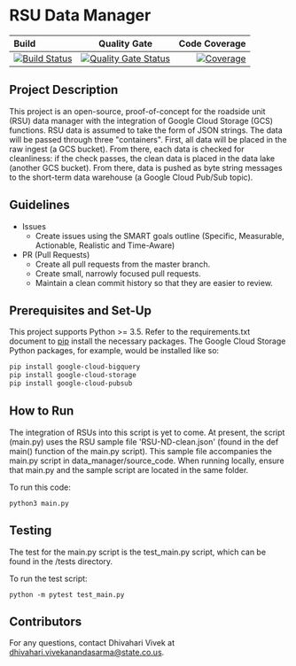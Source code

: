 
# RSU Data Manager

| Build       | Quality Gate     | Code Coverage     |
| :------------- | :----------: | -----------: |
|  [![Build Status](https://travis-ci.com/CDOT-CV/RSU_Management.svg?branch=CV-29)](https://travis-ci.com/CDOT-CV/RSU_Management) | [![Quality Gate Status](https://sonarcloud.io/api/project_badges/measure?project=CDOT-CV_RSU_Management&metric=alert_status)](https://sonarcloud.io/dashboard?id=CDOT-CV_RSU_Management)   | [![Coverage](https://sonarcloud.io/api/project_badges/measure?project=CDOT-CV_RSU_Management&metric=coverage)](https://sonarcloud.io/dashboard?id=CDOT-CV_RSU_Management)    |

## Project Description

This project is an open-source, proof-of-concept for the roadside unit (RSU) data manager with the integration of Google Cloud Storage (GCS) functions. RSU data is assumed to take the form of JSON strings. The data will be passed through three "containers". First, all data will be placed in the raw ingest (a GCS bucket). From there, each data is checked for cleanliness: if the check passes, the clean data is placed in the data lake (another GCS bucket). From there, data is pushed as byte string messages to the short-term data warehouse (a Google Cloud Pub/Sub topic).

## Guidelines
- Issues
  - Create issues using the SMART goals outline (Specific, Measurable, Actionable, Realistic and Time-Aware)
- PR (Pull Requests)
  - Create all pull requests from the master branch. 
  - Create small, narrowly focused pull requests.
  - Maintain a clean commit history so that they are easier to review.

## Prerequisites and Set-Up

This project supports Python >= 3.5. Refer to the requirements.txt document to [pip](https://pip.pypa.io/en/stable/) install the necessary packages. The Google Cloud Storage Python packages, for example, would be installed like so:

```bash
pip install google-cloud-bigquery
pip install google-cloud-storage
pip install google-cloud-pubsub
```

## How to Run

The integration of RSUs into this script is yet to come. At present, the script (main.py) uses the RSU sample file 'RSU-ND-clean.json' (found in the def main() function of the main.py script). This sample file accompanies the main.py script in data_manager/source_code. When running locally, ensure that main.py and the sample script are located in the same folder.
 
To run this code:

```
python3 main.py
```

## Testing

The test for the main.py script is the test_main.py script, which can be found in the /tests directory. 

To run the test script:

```
python -m pytest test_main.py
```


## Contributors
For any questions, contact Dhivahari Vivek at dhivahari.vivekanandasarma@state.co.us.
